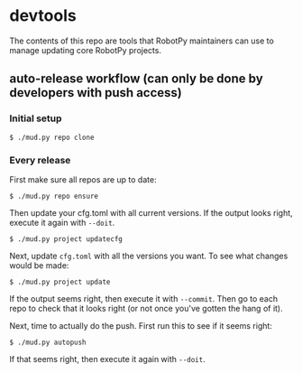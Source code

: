 devtools
========

The contents of this repo are tools that RobotPy maintainers can use to manage
updating core RobotPy projects.

auto-release workflow (can only be done by developers with push access)
-----------------------------------------------------------------------

### Initial setup

```
$ ./mud.py repo clone
```

### Every release

First make sure all repos are up to date:

```
$ ./mud.py repo ensure
```

Then update your cfg.toml with all current versions. If the output looks
right, execute it again with `--doit`.

```
$ ./mud.py project updatecfg
```

Next, update `cfg.toml` with all the versions you want. To see what changes
would be made:

```
$ ./mud.py project update
```

If the output seems right, then execute it with `--commit`. Then go to each repo
to check that it looks right (or not once you've gotten the hang of it).

Next, time to actually do the push. First run this to see if it seems right:

```
$ ./mud.py autopush
```

If that seems right, then execute it again with `--doit`.
